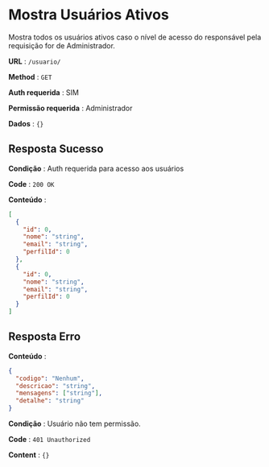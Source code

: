 # Mostra Usuários Ativos

Mostra todos os usuários ativos caso o nível de acesso do responsável pela requisição for de Administrador.

**URL** : `/usuario/`

**Method** : `GET`

**Auth requerida** : SIM

**Permissão requerida** : Administrador

**Dados** : `{}`

## Resposta Sucesso

**Condição** : Auth requerida para acesso aos usuários

**Code** : `200 OK`

**Conteúdo** :

```json
[
  {
    "id": 0,
    "nome": "string",
    "email": "string",
    "perfilId": 0
  },
  {
    "id": 0,
    "nome": "string",
    "email": "string",
    "perfilId": 0
  }
]
```

## Resposta Erro

**Conteúdo** :

```json
{
  "codigo": "Nenhum",
  "descricao": "string",
  "mensagens": ["string"],
  "detalhe": "string"
}
```

**Condição** : Usuário não tem permissão.

**Code** : `401 Unauthorized`

**Content** : `{}`
